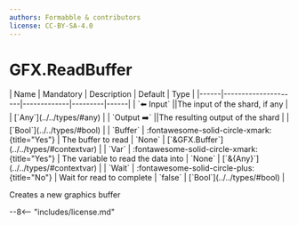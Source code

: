 ```yaml
---
authors: Formabble & contributors
license: CC-BY-SA-4.0
---
```



# GFX.ReadBuffer

<div class="sh-parameters" markdown="1">
| Name | Mandatory | Description | Default | Type |
|------|---------------------|-------------|---------|------|
| `⬅️ Input` ||The input of the shard, if any | | [`Any`](../../types/#any) |
| `Output ➡️` ||The resulting output of the shard | | [`Bool`](../../types/#bool) |
| `Buffer` | :fontawesome-solid-circle-xmark:{title="Yes"}  | The buffer to read | `None` | [`&GFX.Buffer`](../../types/#contextvar) |
| `Var` | :fontawesome-solid-circle-xmark:{title="Yes"}  | The variable to read the data into | `None` | [`&{Any}`](../../types/#contextvar) |
| `Wait` | :fontawesome-solid-circle-plus:{title="No"}  | Wait for read to complete | `false` | [`Bool`](../../types/#bool) |

</div>

Creates a new graphics buffer 

--8<-- "includes/license.md"

